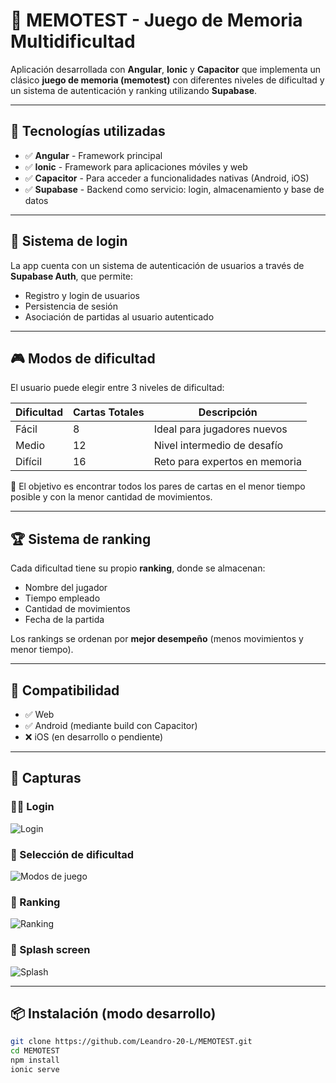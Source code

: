 # 🧠 MEMOTEST - Juego de Memoria Multidificultad

Aplicación desarrollada con **Angular**, **Ionic** y **Capacitor** que implementa un clásico **juego de memoria (memotest)** con diferentes niveles de dificultad y un sistema de autenticación y ranking utilizando **Supabase**.

---

## 🚀 Tecnologías utilizadas

- ✅ **Angular** - Framework principal
- ✅ **Ionic** - Framework para aplicaciones móviles y web
- ✅ **Capacitor** - Para acceder a funcionalidades nativas (Android, iOS)
- ✅ **Supabase** - Backend como servicio: login, almacenamiento y base de datos

---

## 🔐 Sistema de login

La app cuenta con un sistema de autenticación de usuarios a través de **Supabase Auth**, que permite:

- Registro y login de usuarios
- Persistencia de sesión
- Asociación de partidas al usuario autenticado

---

## 🎮 Modos de dificultad

El usuario puede elegir entre 3 niveles de dificultad:

| Dificultad | Cartas Totales | Descripción                     |
|------------|----------------|----------------------------------|
| Fácil      | 8              | Ideal para jugadores nuevos     |
| Medio      | 12             | Nivel intermedio de desafío     |
| Difícil    | 16             | Reto para expertos en memoria   |

🔁 El objetivo es encontrar todos los pares de cartas en el menor tiempo posible y con la menor cantidad de movimientos.

---

## 🏆 Sistema de ranking

Cada dificultad tiene su propio **ranking**, donde se almacenan:

- Nombre del jugador
- Tiempo empleado
- Cantidad de movimientos
- Fecha de la partida

Los rankings se ordenan por **mejor desempeño** (menos movimientos y menor tiempo).

---

## 📲 Compatibilidad

- ✅ Web
- ✅ Android (mediante build con Capacitor)
- ❌ iOS (en desarrollo o pendiente)

---

## 📸 Capturas

### 🧑‍💻 Login
![Login](src/assets/screens/login.png)

### 🧠 Selección de dificultad
![Modos de juego](src/assets/screens/modos.png)

### 🥇 Ranking
![Ranking](src/assets/screens/rankings.png)

### 🚀 Splash screen
![Splash](src/assets/screens/splash.png)

---

## 📦 Instalación (modo desarrollo)

```bash
git clone https://github.com/Leandro-20-L/MEMOTEST.git
cd MEMOTEST
npm install
ionic serve
